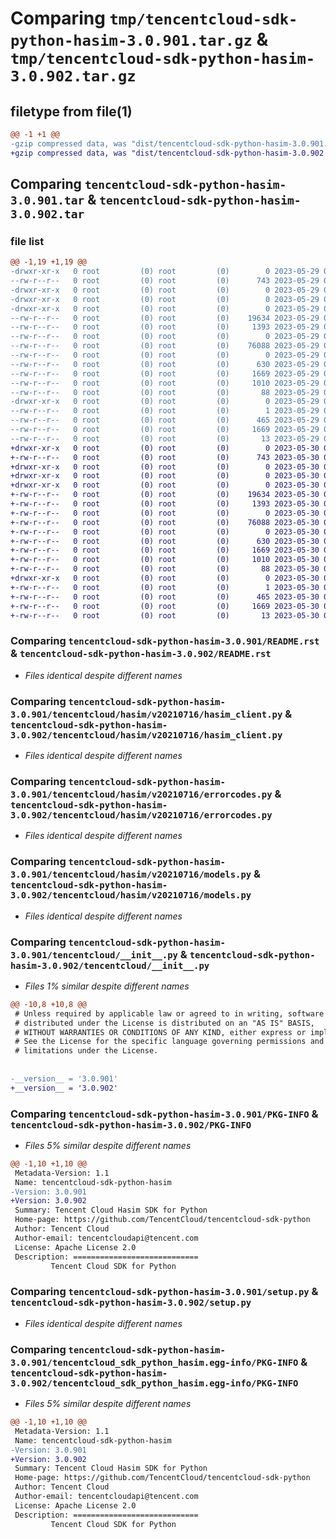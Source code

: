 # Comparing `tmp/tencentcloud-sdk-python-hasim-3.0.901.tar.gz` & `tmp/tencentcloud-sdk-python-hasim-3.0.902.tar.gz`

## filetype from file(1)

```diff
@@ -1 +1 @@
-gzip compressed data, was "dist/tencentcloud-sdk-python-hasim-3.0.901.tar", last modified: Mon May 29 02:29:01 2023, max compression
+gzip compressed data, was "dist/tencentcloud-sdk-python-hasim-3.0.902.tar", last modified: Tue May 30 00:24:35 2023, max compression
```

## Comparing `tencentcloud-sdk-python-hasim-3.0.901.tar` & `tencentcloud-sdk-python-hasim-3.0.902.tar`

### file list

```diff
@@ -1,19 +1,19 @@
-drwxr-xr-x   0 root         (0) root         (0)        0 2023-05-29 02:29:01.000000 tencentcloud-sdk-python-hasim-3.0.901/
--rw-r--r--   0 root         (0) root         (0)      743 2023-05-29 02:29:01.000000 tencentcloud-sdk-python-hasim-3.0.901/README.rst
-drwxr-xr-x   0 root         (0) root         (0)        0 2023-05-29 02:29:01.000000 tencentcloud-sdk-python-hasim-3.0.901/tencentcloud/
-drwxr-xr-x   0 root         (0) root         (0)        0 2023-05-29 02:29:01.000000 tencentcloud-sdk-python-hasim-3.0.901/tencentcloud/hasim/
-drwxr-xr-x   0 root         (0) root         (0)        0 2023-05-29 02:29:01.000000 tencentcloud-sdk-python-hasim-3.0.901/tencentcloud/hasim/v20210716/
--rw-r--r--   0 root         (0) root         (0)    19634 2023-05-29 02:29:01.000000 tencentcloud-sdk-python-hasim-3.0.901/tencentcloud/hasim/v20210716/hasim_client.py
--rw-r--r--   0 root         (0) root         (0)     1393 2023-05-29 02:29:01.000000 tencentcloud-sdk-python-hasim-3.0.901/tencentcloud/hasim/v20210716/errorcodes.py
--rw-r--r--   0 root         (0) root         (0)        0 2023-05-29 02:29:01.000000 tencentcloud-sdk-python-hasim-3.0.901/tencentcloud/hasim/v20210716/__init__.py
--rw-r--r--   0 root         (0) root         (0)    76088 2023-05-29 02:29:01.000000 tencentcloud-sdk-python-hasim-3.0.901/tencentcloud/hasim/v20210716/models.py
--rw-r--r--   0 root         (0) root         (0)        0 2023-05-29 02:29:01.000000 tencentcloud-sdk-python-hasim-3.0.901/tencentcloud/hasim/__init__.py
--rw-r--r--   0 root         (0) root         (0)      630 2023-05-29 02:29:01.000000 tencentcloud-sdk-python-hasim-3.0.901/tencentcloud/__init__.py
--rw-r--r--   0 root         (0) root         (0)     1669 2023-05-29 02:29:01.000000 tencentcloud-sdk-python-hasim-3.0.901/PKG-INFO
--rw-r--r--   0 root         (0) root         (0)     1010 2023-05-29 02:29:01.000000 tencentcloud-sdk-python-hasim-3.0.901/setup.py
--rw-r--r--   0 root         (0) root         (0)       88 2023-05-29 02:29:01.000000 tencentcloud-sdk-python-hasim-3.0.901/setup.cfg
-drwxr-xr-x   0 root         (0) root         (0)        0 2023-05-29 02:29:01.000000 tencentcloud-sdk-python-hasim-3.0.901/tencentcloud_sdk_python_hasim.egg-info/
--rw-r--r--   0 root         (0) root         (0)        1 2023-05-29 02:29:01.000000 tencentcloud-sdk-python-hasim-3.0.901/tencentcloud_sdk_python_hasim.egg-info/dependency_links.txt
--rw-r--r--   0 root         (0) root         (0)      465 2023-05-29 02:29:01.000000 tencentcloud-sdk-python-hasim-3.0.901/tencentcloud_sdk_python_hasim.egg-info/SOURCES.txt
--rw-r--r--   0 root         (0) root         (0)     1669 2023-05-29 02:29:01.000000 tencentcloud-sdk-python-hasim-3.0.901/tencentcloud_sdk_python_hasim.egg-info/PKG-INFO
--rw-r--r--   0 root         (0) root         (0)       13 2023-05-29 02:29:01.000000 tencentcloud-sdk-python-hasim-3.0.901/tencentcloud_sdk_python_hasim.egg-info/top_level.txt
+drwxr-xr-x   0 root         (0) root         (0)        0 2023-05-30 00:24:35.000000 tencentcloud-sdk-python-hasim-3.0.902/
+-rw-r--r--   0 root         (0) root         (0)      743 2023-05-30 00:24:35.000000 tencentcloud-sdk-python-hasim-3.0.902/README.rst
+drwxr-xr-x   0 root         (0) root         (0)        0 2023-05-30 00:24:35.000000 tencentcloud-sdk-python-hasim-3.0.902/tencentcloud/
+drwxr-xr-x   0 root         (0) root         (0)        0 2023-05-30 00:24:35.000000 tencentcloud-sdk-python-hasim-3.0.902/tencentcloud/hasim/
+drwxr-xr-x   0 root         (0) root         (0)        0 2023-05-30 00:24:35.000000 tencentcloud-sdk-python-hasim-3.0.902/tencentcloud/hasim/v20210716/
+-rw-r--r--   0 root         (0) root         (0)    19634 2023-05-30 00:24:35.000000 tencentcloud-sdk-python-hasim-3.0.902/tencentcloud/hasim/v20210716/hasim_client.py
+-rw-r--r--   0 root         (0) root         (0)     1393 2023-05-30 00:24:35.000000 tencentcloud-sdk-python-hasim-3.0.902/tencentcloud/hasim/v20210716/errorcodes.py
+-rw-r--r--   0 root         (0) root         (0)        0 2023-05-30 00:24:35.000000 tencentcloud-sdk-python-hasim-3.0.902/tencentcloud/hasim/v20210716/__init__.py
+-rw-r--r--   0 root         (0) root         (0)    76088 2023-05-30 00:24:35.000000 tencentcloud-sdk-python-hasim-3.0.902/tencentcloud/hasim/v20210716/models.py
+-rw-r--r--   0 root         (0) root         (0)        0 2023-05-30 00:24:35.000000 tencentcloud-sdk-python-hasim-3.0.902/tencentcloud/hasim/__init__.py
+-rw-r--r--   0 root         (0) root         (0)      630 2023-05-30 00:24:35.000000 tencentcloud-sdk-python-hasim-3.0.902/tencentcloud/__init__.py
+-rw-r--r--   0 root         (0) root         (0)     1669 2023-05-30 00:24:35.000000 tencentcloud-sdk-python-hasim-3.0.902/PKG-INFO
+-rw-r--r--   0 root         (0) root         (0)     1010 2023-05-30 00:24:35.000000 tencentcloud-sdk-python-hasim-3.0.902/setup.py
+-rw-r--r--   0 root         (0) root         (0)       88 2023-05-30 00:24:35.000000 tencentcloud-sdk-python-hasim-3.0.902/setup.cfg
+drwxr-xr-x   0 root         (0) root         (0)        0 2023-05-30 00:24:35.000000 tencentcloud-sdk-python-hasim-3.0.902/tencentcloud_sdk_python_hasim.egg-info/
+-rw-r--r--   0 root         (0) root         (0)        1 2023-05-30 00:24:35.000000 tencentcloud-sdk-python-hasim-3.0.902/tencentcloud_sdk_python_hasim.egg-info/dependency_links.txt
+-rw-r--r--   0 root         (0) root         (0)      465 2023-05-30 00:24:35.000000 tencentcloud-sdk-python-hasim-3.0.902/tencentcloud_sdk_python_hasim.egg-info/SOURCES.txt
+-rw-r--r--   0 root         (0) root         (0)     1669 2023-05-30 00:24:35.000000 tencentcloud-sdk-python-hasim-3.0.902/tencentcloud_sdk_python_hasim.egg-info/PKG-INFO
+-rw-r--r--   0 root         (0) root         (0)       13 2023-05-30 00:24:35.000000 tencentcloud-sdk-python-hasim-3.0.902/tencentcloud_sdk_python_hasim.egg-info/top_level.txt
```

### Comparing `tencentcloud-sdk-python-hasim-3.0.901/README.rst` & `tencentcloud-sdk-python-hasim-3.0.902/README.rst`

 * *Files identical despite different names*

### Comparing `tencentcloud-sdk-python-hasim-3.0.901/tencentcloud/hasim/v20210716/hasim_client.py` & `tencentcloud-sdk-python-hasim-3.0.902/tencentcloud/hasim/v20210716/hasim_client.py`

 * *Files identical despite different names*

### Comparing `tencentcloud-sdk-python-hasim-3.0.901/tencentcloud/hasim/v20210716/errorcodes.py` & `tencentcloud-sdk-python-hasim-3.0.902/tencentcloud/hasim/v20210716/errorcodes.py`

 * *Files identical despite different names*

### Comparing `tencentcloud-sdk-python-hasim-3.0.901/tencentcloud/hasim/v20210716/models.py` & `tencentcloud-sdk-python-hasim-3.0.902/tencentcloud/hasim/v20210716/models.py`

 * *Files identical despite different names*

### Comparing `tencentcloud-sdk-python-hasim-3.0.901/tencentcloud/__init__.py` & `tencentcloud-sdk-python-hasim-3.0.902/tencentcloud/__init__.py`

 * *Files 1% similar despite different names*

```diff
@@ -10,8 +10,8 @@
 # Unless required by applicable law or agreed to in writing, software
 # distributed under the License is distributed on an "AS IS" BASIS,
 # WITHOUT WARRANTIES OR CONDITIONS OF ANY KIND, either express or implied.
 # See the License for the specific language governing permissions and
 # limitations under the License.
 
 
-__version__ = '3.0.901'
+__version__ = '3.0.902'
```

### Comparing `tencentcloud-sdk-python-hasim-3.0.901/PKG-INFO` & `tencentcloud-sdk-python-hasim-3.0.902/PKG-INFO`

 * *Files 5% similar despite different names*

```diff
@@ -1,10 +1,10 @@
 Metadata-Version: 1.1
 Name: tencentcloud-sdk-python-hasim
-Version: 3.0.901
+Version: 3.0.902
 Summary: Tencent Cloud Hasim SDK for Python
 Home-page: https://github.com/TencentCloud/tencentcloud-sdk-python
 Author: Tencent Cloud
 Author-email: tencentcloudapi@tencent.com
 License: Apache License 2.0
 Description: ============================
         Tencent Cloud SDK for Python
```

### Comparing `tencentcloud-sdk-python-hasim-3.0.901/setup.py` & `tencentcloud-sdk-python-hasim-3.0.902/setup.py`

 * *Files identical despite different names*

### Comparing `tencentcloud-sdk-python-hasim-3.0.901/tencentcloud_sdk_python_hasim.egg-info/PKG-INFO` & `tencentcloud-sdk-python-hasim-3.0.902/tencentcloud_sdk_python_hasim.egg-info/PKG-INFO`

 * *Files 5% similar despite different names*

```diff
@@ -1,10 +1,10 @@
 Metadata-Version: 1.1
 Name: tencentcloud-sdk-python-hasim
-Version: 3.0.901
+Version: 3.0.902
 Summary: Tencent Cloud Hasim SDK for Python
 Home-page: https://github.com/TencentCloud/tencentcloud-sdk-python
 Author: Tencent Cloud
 Author-email: tencentcloudapi@tencent.com
 License: Apache License 2.0
 Description: ============================
         Tencent Cloud SDK for Python
```

